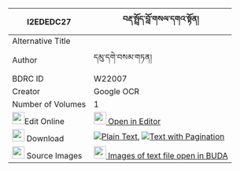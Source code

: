 |I2EDEDC27|བརྡ་སྤྲོད་བློ་གསལ་དགའ་སྟོན། 
| --- | --- 
|Alternative Title |
|Author| དམུ་དགེ་བསམ་གཏན།
|BDRC ID | W22007
|Creator | Google OCR
|Number of Volumes| 1
|<img width="25" src="https://img.icons8.com/color/25/000000/edit-property.png">Edit Online| [<img width="25" src="https://avatars.githubusercontent.com/u/45091458?s=200&v=4"> Open in Editor](http://editor.openpecha.org/I2EDEDC27)
|<img width="25" src="https://img.icons8.com/fluent/48/000000/download-2.png"/>  Download | [![](https://img.icons8.com/color/20/000000/txt.png)Plain Text](https://github.com/Openpecha/I2EDEDC27/releases/download/v1/datro_losal_gaton_plain_I2EDEDC27.zip), [![](https://img.icons8.com/color/20/000000/txt.png)Text with Pagination](https://github.com/Openpecha/I2EDEDC27/releases/download/v1/datro_losal_gaton_pages_I2EDEDC27.zip)
|<img width="25" src="https://img.icons8.com/plasticine/100/000000/pictures-folder.png"/>  Source Images | [<img width="25" src="https://library.bdrc.io/icons/BUDA-small.svg"> Images of text file open in BUDA](https://library.bdrc.io/show/bdr:W22007)